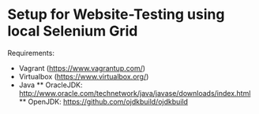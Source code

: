 Setup for Website-Testing using local Selenium Grid
===================================================

Requirements:
* Vagrant (https://www.vagrantup.com/)
* Virtualbox (https://www.virtualbox.org/)
* Java
** OracleJDK: http://www.oracle.com/technetwork/java/javase/downloads/index.html
** OpenJDK: https://github.com/ojdkbuild/ojdkbuild